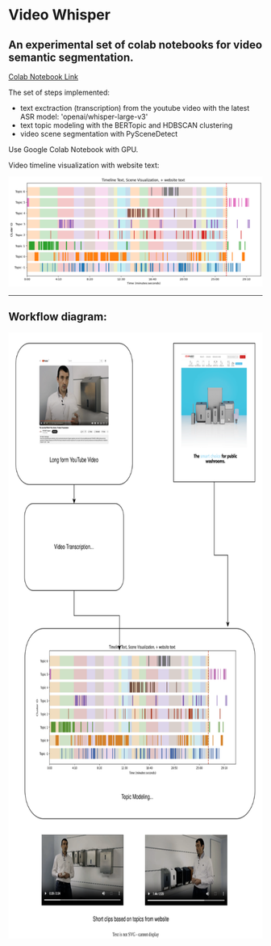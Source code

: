 # Video Whisper

## An experimental set of colab notebooks for video semantic segmentation.

[Colab Notebook Link](https://colab.research.google.com/drive/1ARD4NwI_wZ34YnqqYXx7owptbn4JJGg7?usp=sharing) 

The set of steps implemented:

- text exctraction (transcription) from the youtube video with the latest ASR model: 'openai/whisper-large-v3'
- text topic modeling with the BERTopic and HDBSCAN clustering
- video scene segmentation with PySceneDetect


Use Google Colab Notebook with GPU. 

Video timeline visualization with website text:

![video timeline](/docs/timeline.png)


***

## Workflow diagram:

<p align="center">
  <img width="800" height="1200" src="/docs/video_segmentation_diagram.svg">
</p>

